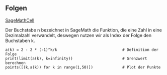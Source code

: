 ## Folgen


[SageMathCell](https://sagecell.sagemath.org/)



Der Buchstabe n bezeichnet in SageMath die Funktion, die eine Zahl in eine Dezimalzahl verwandelt, deswegen nutzen wir als Index der Folge den Buchstaben k.


```
a(k) = 2 - 2 * (-1)^k/k                             # Definition der Folge
print(limit(a(k), k=infinity))                      # Grenzwert berechnen
points([(k,a(k)) for k in range(1,50)])             # Plot der Punkte     
```